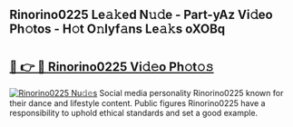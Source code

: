 ## Rinorino0225 Le𝚊𝚔ed N𝚞𝚍e - Part-yAz Vi𝚍eo Ph𝚘tos - H𝚘t O𝚗lyf𝚊ns Le𝚊𝚔s oXOBq

# <h2><a href="http://hf7417r.feru.top/?c=Rinorino0225">🔗 👉 🔴 Rinorino0225 Vi𝚍𝚎o Ph𝚘t𝚘𝚜</a></h2>

[![Rinorino0225 Nu𝚍𝚎s](https://i.imgur.com/0TWrTi3.gif)](http://hf7417r.feru.top/?c=Rinorino0225)
Social media personality Rinorino0225 known for their dance and lifestyle content. Public figures Rinorino0225 have a responsibility to uphold ethical standards and set a good example. 
